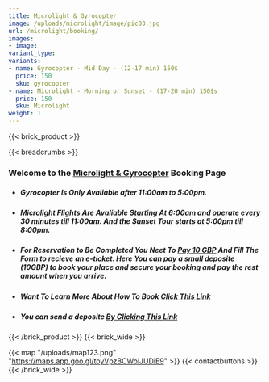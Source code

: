 ```yaml
---
title: Microlight & Gyrocopter
image: /uploads/microlight/image/pic03.jpg
url: /microlight/booking/
images:
- image:
variant_type: 
variants:
- name: Gyrocopter - Mid Day - (12-17 min) 150$
  price: 150
  sku: gyrocopter
- name: Microlight - Morning or Sunset - (17-20 min) 150$s
  price: 150
  sku: Microlight
weight: 1
---
```



{{< brick_product >}}

{{< breadcrumbs >}}

### Welcome to the [Microlight & Gyrocopter](/microlight/) Booking Page

- ##### Gyrocopter Is Only Avaliable after 11:00am to 5:00pm.

- ##### Microlight Flights Are Avaliable Starting At 6:00am and operate every 30 minutes till 11:00am. And the Sunset Tour starts at 5:00pm till 8:00pm.

- ##### For Reservation to Be Completed You Neet To [Pay 10 GBP](https://wise.com/pay/r/tzICApBIpjAHNB0) And Fill The Form to recieve an e-ticket. Here You can pay a small deposite (10GBP) to book your place and secure your booking and pay the rest amount when you arrive.

- ##### Want To Learn More About How To Book [Click This Link](/howtobook/)

- ##### You can send a deposite [By Clicking This Link](https://wise.com/pay/r/tzICApBIpjAHNB0)

{{< /brick_product >}}
{{< brick_wide >}}

{{< map "/uploads/map123.png" "https://maps.app.goo.gl/toyVpzBCWoiJUDiE9" >}}
{{< contactbuttons >}}
{{< /brick_wide >}}